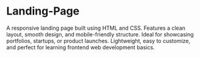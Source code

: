 # Landing-Page
A responsive landing page built using HTML and CSS. Features a clean layout, smooth design, and mobile-friendly structure. Ideal for showcasing portfolios, startups, or product launches. Lightweight, easy to customize, and perfect for learning frontend web development basics.
